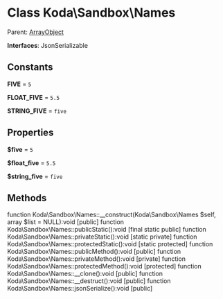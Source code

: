 Class Koda\Sandbox\Names
========================

Parent: [ArrayObject](#xxx)

**Interfaces**: JsonSerializable

## Constants
**FIVE** = `5`

**FLOAT_FIVE** = `5.5`

**STRING_FIVE** = `five`


## Properties
**$five** = `5`

**$float_five** = `5.5`

**$string_five** = `five`



## Methods
function Koda\Sandbox\Names::__construct(Koda\Sandbox\Names $self, array $list = NULL):void  [public] 
function Koda\Sandbox\Names::publicStatic():void  [final static public] 
function Koda\Sandbox\Names::privateStatic():void  [static private] 
function Koda\Sandbox\Names::protectedStatic():void  [static protected] 
function Koda\Sandbox\Names::publicMethod():void  [public] 
function Koda\Sandbox\Names::privateMethod():void  [private] 
function Koda\Sandbox\Names::protectedMethod():void  [protected] 
function Koda\Sandbox\Names::__clone():void  [public] 
function Koda\Sandbox\Names::__destruct():void  [public] 
function Koda\Sandbox\Names::jsonSerialize():void  [public] 
